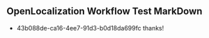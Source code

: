## OpenLocalization Workflow Test MarkDown
* 43b088de-ca16-4ee7-91d3-b0d18da699fc thanks!

<!--HONumber=Nov16_HO1-->


